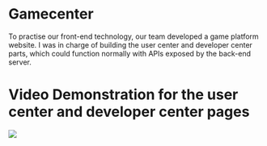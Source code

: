 # Gamecenter
To practise our front-end technology, our team developed a game platform website. I was in charge of building the user center and developer center parts, which could function normally with APIs exposed by the back-end server.
# Video Demonstration for the user center and developer center pages
![](https://github.com/CindyChow123/GameCenter_2020_fall_ooad/blob/master/user%2Bdeveloper.gif)
